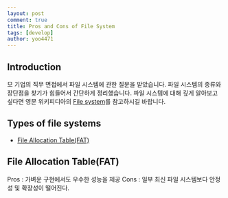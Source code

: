 ```yaml
---
layout: post
comment: true
title: Pros and Cons of File System
tags: [develop]
author: yoo4471
---
```


## Introduction
모 기업의 직무 면접에서 파일 시스템에 관한 질문을 받았습니다. 파일 시스템의 종류와 장단점을 찾기가 힘들어서 간단하게 정리했습니다. 파일 시스템에 대해 깊게 알아보고 싶다면 영문 위키피디아의 [File system](https://en.wikipedia.org/wiki/File_system)를 참고하시길 바랍니다.

## Types of file systems
- [File Allocation Table(FAT)](#FAT)


## <a name="fat">File Allocation Table(FAT)</a>

Pros : 가벼운 구현에서도 우수한 성능을 제공
Cons : 일부 최신 파일 시스템보다 안정성 및 확장성이 떨어진다.